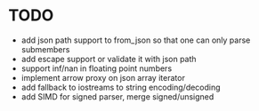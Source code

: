 # TODO

* add json path support to from_json so that one can only parse submembers
* add escape support or validate it with json path
* support inf/nan in floating point numbers
* implement arrow proxy on json array iterator
* add fallback to iostreams to string encoding/decoding
* add SIMD for signed parser, merge signed/unsigned
